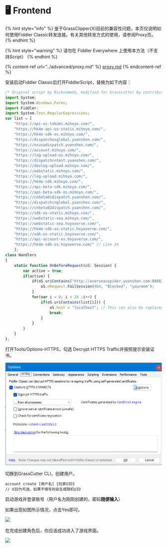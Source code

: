 # 🖥 Frontend

{% hint style="info" %}
鉴于GrassClipper(X)目前的兼容性问题，本页仅说明如何使用Fiddler Classic转发连接。有关其他转发方式的使用，请参阅Proxy页。
{% endhint %}

{% hint style="warning" %}
请勿在 Fiddler Everywhere 上使用本方法（不支持Script）
{% endhint %}

{% content-ref url="../advanced/proxy.md" %}
[proxy.md](../advanced/proxy.md)
{% endcontent-ref %}

安装启动Fiddler Classic后打开FiddlerScript，替换为如下内容：

```javascript
/* Original script by NicknameGG, modified for Grasscutter by contributors. */
import System;
import System.Windows.Forms;
import Fiddler;
import System.Text.RegularExpressions;
var list = [
    "https://api-os-takumi.mihoyo.com/",
    "https://hk4e-api-os-static.mihoyo.com/",
    "https://hk4e-sdk-os.mihoyo.com/",
    "https://dispatchosglobal.yuanshen.com/",
    "https://osusadispatch.yuanshen.com/",
    "https://account.mihoyo.com/",
    "https://log-upload-os.mihoyo.com/",
    "https://dispatchcntest.yuanshen.com/",
    "https://devlog-upload.mihoyo.com/",
    "https://webstatic.mihoyo.com/",
    "https://log-upload.mihoyo.com/",
    "https://hk4e-sdk.mihoyo.com/",
    "https://api-beta-sdk.mihoyo.com/",
    "https://api-beta-sdk-os.mihoyo.com/",
    "https://cnbeta01dispatch.yuanshen.com/",
    "https://dispatchcnglobal.yuanshen.com/",
    "https://cnbeta02dispatch.yuanshen.com/",
    "https://sdk-os-static.mihoyo.com/",
    "https://webstatic-sea.mihoyo.com/",
    "https://webstatic-sea.hoyoverse.com/",
    "https://hk4e-sdk-os-static.hoyoverse.com/",
    "https://sdk-os-static.hoyoverse.com/",
    "https://api-account-os.hoyoverse.com/",
    "https://hk4e-sdk-os.hoyoverse.com/" // Line 24
    ];
class Handlers
{
    static function OnBeforeRequest(oS: Session) {
        var active = true;
        if(active) {
            if(oS.uriContains("http://overseauspider.yuanshen.com:8888/log")){
                oS.oRequest.FailSession(404, "Blocked", "yourmom");
            }
            for(var i = 0; i < 24 ;i++) {
                if(oS.uriContains(list[i])) {
                    oS.host = "localhost"; // This can also be replaced with another IP address.
                    break;
                }
            }
        }
    }
};
```

打开Tools/Options-HTTPS，勾选 Decrypt HTTPS Traffic并按照提示安装证书。

![](<../.gitbook/assets/image (5).png>)

切换到GrassCutter CLI，创建用户。

```
account create [用户名] {玩家UID}
// UID为可选，如果不填写则会生成随机UID
```

启动游戏并登录账号（用户名为刚刚创建的，密码**随便输入**）

如果出现如图所示情况，点击Yes即可。

![](../.gitbook/assets/EOHE]C2\(XDN\[V{\_KB98MQ88.png)

在完成创建角色后，你应该成功进入了游戏界面。

![](../.gitbook/assets/BSCB9L\~SSGHI7AXF0UJXUNS.png)
